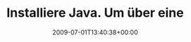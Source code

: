---
retweeted: false
source: <a href="http://twitter.com" rel="nofollow">Twitter Web Client</a>
entities:
  hashtags:
  - text: hitze
    indices:
    - '131'
    - '137'
  symbols: []
  user_mentions: []
  urls: []
display_text_range:
- '0'
- '137'
favorite_count: '0'
id_str: '2420017347'
truncated: false
retweet_count: '0'
id: '2420017347'
created_at: Wed Jul 01 13:40:38 +0000 2009
favorited: false
full_text: 'Installiere Java. Um über eine Remotedesktopverbindung aus einem Internet
  Explorer heraus auf ein DARCS zu verbinden. Fragt nicht. #hitze'
lang: de
tags:
- hitze
- pesos:twitter
date: '2009-07-01T13:40:38+00:00'
src: https://twitter.com/bascht/status/2420017347
original_url: https://twitter.com/bascht/status/2420017347
type: twitter_tweet
text: 'Installiere Java. Um über eine Remotedesktopverbindung aus einem Internet Explorer
  heraus auf ein DARCS zu verbinden. Fragt nicht. #hitze'
title: 'Installiere Java. Um über eine '

---